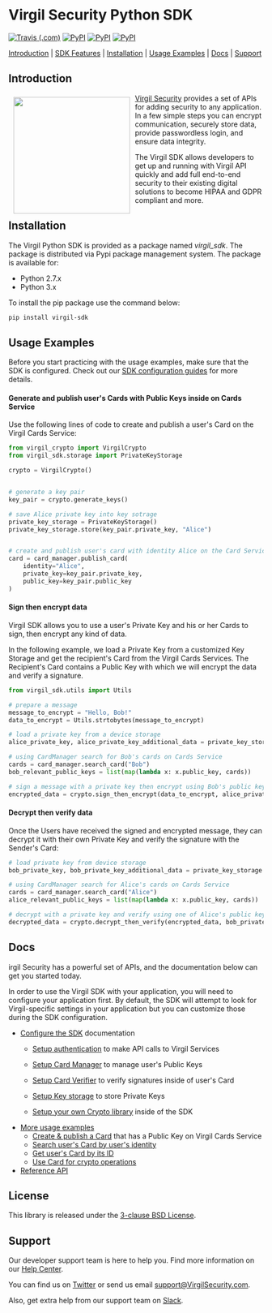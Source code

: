 # Virgil Security Python SDK
[![Travis (.com)](https://img.shields.io/travis/com/:user/:repo.svg)](https://github.com/VirgilSecurity/virgil-sdk-python/) [![PyPI](https://img.shields.io/pypi/v/virgil-sdk.svg)](https://pypi.python.org/pypi/virgil-sdk) [![PyPI](https://img.shields.io/pypi/wheel/virgil-sdk.svg)](https://pypi.python.org/pypi/virgil-sdk) [![PyPI](https://img.shields.io/pypi/pyversions/virgil-sdk.svg)](https://pypi.python.org/pypi/virgil-sdk)

[Introduction](#introduction) | [SDK Features](#sdk-features) | [Installation](#installation) | [Usage Examples](#usage-examples) | [Docs](#docs) | [Support](#support)

## Introduction

<a href="https://developer.virgilsecurity.com/docs"><img width="230px" src="https://cdn.virgilsecurity.com/assets/images/github/logos/virgil-logo-red.png" align="left" hspace="10" vspace="6"></a> [Virgil Security](https://virgilsecurity.com) provides a set of APIs for adding security to any application. In a few simple steps you can encrypt communication, securely store data, provide passwordless login, and ensure data integrity.


The Virgil SDK allows developers to get up and running with Virgil API quickly and add full end-to-end security to their existing digital solutions to become HIPAA and GDPR compliant and more.

## Installation

The Virgil Python SDK is provided as a package named *virgil_sdk*. The package is distributed via Pypi package management system. The package is available for:
- Python 2.7.x
- Python 3.x


To install the pip package use the command below:

```bash
pip install virgil-sdk
```

## Usage Examples

Before you start practicing with the usage examples, make sure that the SDK is configured. Check out our [SDK configuration guides][_configure_sdk] for more details.


#### Generate and publish user's Cards with Public Keys inside on Cards Service
Use the following lines of code to create and publish a user's Card on the Virgil Cards Service:


```python
from virgil_crypto import VirgilCrypto
from virgil_sdk.storage import PrivateKeyStorage

crypto = VirgilCrypto()


# generate a key pair
key_pair = crypto.generate_keys()

# save Alice private key into key sotrage
private_key_storage = PrivateKeyStorage()
private_key_storage.store(key_pair.private_key, "Alice")


# create and publish user's card with identity Alice on the Card Service
card = card_manager.publish_card(
    identity="Alice",
    private_key=key_pair.private_key,
    public_key=key_pair.public_key
)
```

#### Sign then encrypt data

Virgil SDK allows you to use a user's Private Key and his or her Cards to sign, then encrypt any kind of data.

In the following example, we load a Private Key from a customized Key Storage and get the recipient's Card from the Virgil Cards Services. The Recipient's Card contains a Public Key with which we will encrypt the data and verify a signature.

```python
from virgil_sdk.utils import Utils

# prepare a message
message_to_encrypt = "Hello, Bob!"
data_to_encrypt = Utils.strtobytes(message_to_encrypt)

# load a private key from a device storage
alice_private_key, alice_private_key_additional_data = private_key_storage.load("Alice")

# using CardManager search for Bob's cards on Cards Service
cards = card_manager.search_card("Bob")
bob_relevant_public_keys = list(map(lambda x: x.public_key, cards))

# sign a message with a private key then encrypt using Bob's public keys
encrypted_data = crypto.sign_then_encrypt(data_to_encrypt, alice_private_key, bob_relevant_public_keys)

```

#### Decrypt then verify data
Once the Users have received the signed and encrypted message, they can decrypt it with their own Private Key and verify the signature with the Sender's Card:


```python
# load private key from device storage
bob_private_key, bob_private_key_additional_data = private_key_storage.load("Bob")

# using CardManager search for Alice's cards on Cards Service
cards = card_manager.search_card("Alice")
alice_relevant_public_keys = list(map(lambda x: x.public_key, cards))

# decrypt with a private key and verify using one of Alice's public keys
decrypted_data = crypto.decrypt_then_verify(encrypted_data, bob_private_key, alice_relevant_public_keys)
```


## Docs
irgil Security has a powerful set of APIs, and the documentation below can get you started today.

In order to use the Virgil SDK with your application, you will need to configure your application first. By default, the SDK will attempt to look for Virgil-specific settings in your application but you can customize those during the SDK configuration.

* [Configure the SDK][_configure_sdk] documentation
  * [Setup authentication][_setup_authentication] to make API calls to Virgil Services
  * [Setup Card Manager][_card_manager] to manage user's Public Keys
  * [Setup Card Verifier][_card_verifier] to verify signatures inside of user's Card
  * [Setup Key storage][_key_storage] to store Private Keys

  * [Setup your own Crypto library][_own_crypto] inside of the SDK
* [More usage examples][_more_examples]
  * [Create & publish a Card][_create_card] that has a Public Key on Virgil Cards Service
  * [Search user's Card by user's identity][_search_card]
  * [Get user's Card by its ID][_get_card]
  * [Use Card for crypto operations][_use_card]
* [Reference API][_reference_api]


## License

This library is released under the [3-clause BSD License](LICENSE.md).

## Support
Our developer support team is here to help you. Find more information on our [Help Center](https://help.virgilsecurity.com/).

You can find us on [Twitter](https://twitter.com/VirgilSecurity) or send us email support@VirgilSecurity.com.

Also, get extra help from our support team on [Slack](https://virgilsecurity.slack.com/join/shared_invite/enQtMjg4MDE4ODM3ODA4LTc2OWQwOTQ3YjNhNTQ0ZjJiZDc2NjkzYjYxNTI0YzhmNTY2ZDliMGJjYWQ5YmZiOGU5ZWEzNmJiMWZhYWVmYTM).


[_virgil_crypto]: https://github.com/VirgilSecurity/virgil-crypto-python
[_cards_service]: https://developer.virgilsecurity.com/docs/api-reference/card-service/v5
[_use_card]: https://developer.virgilsecurity.com/docs/python/how-to/public-key-management/v5/use-card-for-crypto-operation
[_get_card]: https://developer.virgilsecurity.com/docs/python/how-to/public-key-management/v5/get-card
[_search_card]: https://developer.virgilsecurity.com/docs/python/how-to/public-key-management/v5/search-card
[_create_card]: https://developer.virgilsecurity.com/docs/python/how-to/public-key-management/v5/create-card
[_own_crypto]: https://developer.virgilsecurity.com/docs/python/how-to/setup/v5/setup-own-crypto-library
[_key_storage]: https://developer.virgilsecurity.com/docs/python/how-to/setup/v5/setup-key-storage
[_card_verifier]: https://developer.virgilsecurity.com/docs/python/how-to/setup/v5/setup-card-verifier
[_card_manager]: https://developer.virgilsecurity.com/docs/python/how-to/setup/v5/setup-card-manager
[_setup_authentication]: https://developer.virgilsecurity.com/docs/python/how-to/setup/v5/setup-authentication
[_reference_api]: https://virgilsecurity.github.io/virgil-sdk-python
[_configure_sdk]: https://developer.virgilsecurity.com/docs/how-to#sdk-configuration
[_more_examples]: https://developer.virgilsecurity.com/docs/how-to#public-key-management
